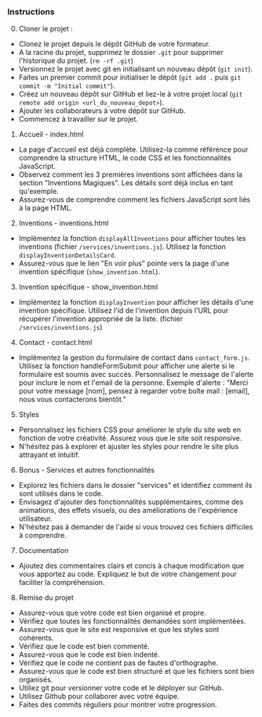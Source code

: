### Instructions 

0. Cloner le projet : 
- Clonez le projet depuis le dépôt GitHub de votre formateur.
- A la racine du projet, supprimez le dossier `.git` pour supprimer l'historique du projet. (`rm -rf .git`)
- Versionnez le projet avec git en initialisant un nouveau dépôt (`git init`).
- Faites un premier commit pour initialiser le dépôt (`git add .` puis `git commit -m "Initial commit"`).
- Créez un nouveau dépôt sur GitHub et liez-le à votre projet local (`git remote add origin <url_du_nouveau_depot>`).
- Ajouter les collaborateurs à votre dépôt sur GitHub.
- Commencez à travailler sur le projet.

1. Accueil - index.html <br>
- La page d'accueil est déjà complète. Utilisez-la comme référence pour comprendre la structure HTML, le code CSS et les fonctionnalités JavaScript. 
- Observez comment les 3 premières inventions sont affichées dans la section "Inventions Magiques". Les détails sont déjà inclus en tant qu'exemple.
- Assurez-vous de comprendre comment les fichiers JavaScript sont liés à la page HTML.
  
2. Inventions - inventions.html
- Implémentez la fonction `displayAllInventions` pour afficher toutes les inventions (fichier `/services/inventions.js`). Utilisez la fonction `displayInventionDetailsCard`.
- Assurez-vous que le lien "En voir plus" pointe vers la page d'une invention spécifique (`show_invention.html`).
  
3. Invention spécifique - show_invention.html
- Implémentez la fonction `displayInvention` pour afficher les détails d'une invention spécifique. Utilisez l'id de l'invention depuis l'URL pour récupérer l'invention appropriée de la liste. (fichier `/services/inventions.js`)

4. Contact - contact.html
- Implémentez la gestion du formulaire de contact dans `contact_form.js`.
Utilisez la fonction handleFormSubmit pour afficher une alerte si le formulaire est soumis avec succès. Personnalisez le message de l'alerte pour inclure le nom et l'email de la personne.
Exemple d'alerte : "Merci pour votre message [nom], pensez à regarder votre boîte mail : [email], nous vous contacterons bientôt."

5. Styles 
- Personnalisez les fichiers CSS pour améliorer le style du site web en fonction de votre créativité. Assurez vous que le site soit responsive.
- N'hésitez pas à explorer et ajuster les styles pour rendre le site plus attrayant et intuitif.
  
6. Bonus - Services et autres fonctionnalités
- Explorez les fichiers dans le dossier "services" et identifiez comment ils sont utilisés dans le code.
- Envisagez d'ajouter des fonctionnalités supplémentaires, comme des animations, des effets visuels, ou des améliorations de l'expérience utilisateur.
- N'hésitez pas à demander de l'aide si vous trouvez ces fichiers difficiles à comprendre.

7. Documentation
- Ajoutez des commentaires clairs et concis à chaque modification que vous apportez au code. Expliquez le but de votre changement pour faciliter la compréhension.

8. Remise du projet
- Assurez-vous que votre code est bien organisé et propre.
- Vérifiez que toutes les fonctionnalités demandées sont implémentées.
- Assurez-vous que le site est responsive et que les styles sont cohérents.
- Vérifiez que le code est bien commenté.
- Assurez-vous que le code est bien indenté.
- Vérifiez que le code ne contient pas de fautes d'orthographe.
- Assurez-vous que le code est bien structuré et que les fichiers sont bien organisés.
- Utiliez git pour versionner votre code et le déployer sur GitHub.
- Utilisez Github pour collaborer avec votre équipe.
- Faites des commits réguliers pour montrer votre progression.
